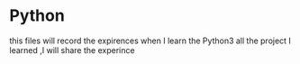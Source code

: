 # Python
this files will record the expirences when I learn the Python3
all the project I learned ,I will share the experince
